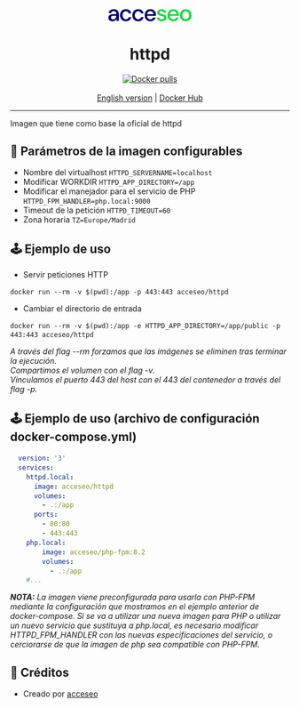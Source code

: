 <div align="center">
    <a href="https://www.acceseo.com">
        <img
            alt="acceseo logo"
            src="logo-acceseo.svg"
            width="150">
    </a>
</div>

<h1 align="center">httpd</h1>
<div align="center">
    <a href="https://hub.docker.com/r/acceseo/httpd"><img src="https://img.shields.io/docker/pulls/acceseo/httpd.svg" alt="Docker pulls"></a>
    <br><br>
    <a href="https://github.com/acceseo/httpd/tree/main/README.en.md">English version</a> | <a href="https://hub.docker.com/r/acceseo/httpd">Docker Hub</a>
</div>

<hr>

Imagen que tiene como base la oficial de httpd

## 📃 Parámetros de la imagen configurables
* Nombre del virtualhost
```HTTPD_SERVERNAME=localhost```
* Modificar WORKDIR
```HTTPD_APP_DIRECTORY=/app```
* Modificar el manejador para el servicio de PHP
```HTTPD_FPM_HANDLER=php.local:9000```
* Timeout de la petición
```HTTPD_TIMEOUT=60```
* Zona horaria
```TZ=Europe/Madrid```

## 🕹️ Ejemplo de uso
* Servir peticiones HTTP
```
docker run --rm -v $(pwd):/app -p 443:443 acceseo/httpd
```

* Cambiar el directorio de entrada
```
docker run --rm -v $(pwd):/app -e HTTPD_APP_DIRECTORY=/app/public -p 443:443 acceseo/httpd
```

*A través del flag --rm forzamos que las imágenes se eliminen tras terminar la ejecución.*<br>
*Compartimos el volumen con el flag -v.*<br>
*Vinculamos el puerto 443 del host con el 443 del contenedor a través del flag -p.*

## 🕹️ Ejemplo de uso (archivo de configuración docker-compose.yml)
```yaml
  version: '3'
  services:
    httpd.local:
      image: acceseo/httpd
      volumes:
        - .:/app
      ports:
        - 80:80
        - 443:443
    php.local:
        image: acceseo/php-fpm:8.2
        volumes:
          - .:/app
    #...
```

*<b>NOTA:</b> La imagen viene preconfigurada para usarla con PHP-FPM mediante la configuración que mostramos en el ejemplo anterior de docker-compose. Si se va a utilizar una nueva imagen para PHP o utilizar un nuevo servicio que sustituya a php.local, es necesario modificar HTTPD_FPM_HANDLER con las nuevas especificaciones del servicio, o cerciorarse de que la imagen de php sea compatible con PHP-FPM.*

## 👷 Créditos
* Creado por [acceseo](https://www.acceseo.com)